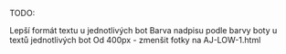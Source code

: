 TODO:

Lepší formát textu u jednotlivých bot
Barva nadpisu podle barvy boty u textů jednotlivých bot
Od 400px - zmenšit fotky na AJ-LOW-1.html
